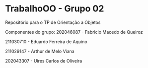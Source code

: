 # TrabalhoOO - Grupo 02
Repositório para o TP de Orientação a Objetos

Componentes do grupo:
202046087 - Fabricio Macedo de Queiroz  

211030710 - Eduardo Ferreira de Aquino  

211029147 - Arthur de Melo Viana  

202043307 - Uires Carlos de Oliveira
